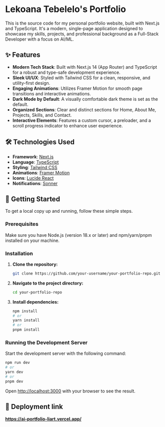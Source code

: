 # Lekoana Tebelelo's Portfolio

This is the source code for my personal portfolio website, built with Next.js and TypeScript. It's a modern, single-page application designed to showcase my skills, projects, and professional background as a Full-Stack Developer with a focus on AI/ML.

## ✨ Features

- **Modern Tech Stack**: Built with Next.js 14 (App Router) and TypeScript for a robust and type-safe development experience.
- **Sleek UI/UX**: Styled with Tailwind CSS for a clean, responsive, and utility-first design.
- **Engaging Animations**: Utilizes Framer Motion for smooth page transitions and interactive animations.
- **Dark Mode by Default**: A visually comfortable dark theme is set as the default.
- **Organized Sections**: Clear and distinct sections for Home, About Me, Projects, Skills, and Contact.
- **Interactive Elements**: Features a custom cursor, a preloader, and a scroll progress indicator to enhance user experience.

## 🛠️ Technologies Used

- **Framework**: [Next.js](https://nextjs.org/)
- **Language**: [TypeScript](https://www.typescriptlang.org/)
- **Styling**: [Tailwind CSS](https://tailwindcss.com/)
- **Animations**: [Framer Motion](https://www.framer.com/motion/)
- **Icons**: [Lucide React](https://lucide.dev/)
- **Notifications**: [Sonner](https://sonner.emilkowal.ski/)

## 🚀 Getting Started

To get a local copy up and running, follow these simple steps.

### Prerequisites

Make sure you have Node.js (version 18.x or later) and npm/yarn/pnpm installed on your machine.

### Installation

1.  **Clone the repository:**
    ```sh
    git clone https://github.com/your-username/your-portfolio-repo.git
    ```

2.  **Navigate to the project directory:**
    ```sh
    cd your-portfolio-repo
    ```

3.  **Install dependencies:**
    ```sh
    npm install
    # or
    yarn install
    # or
    pnpm install
    ```

### Running the Development Server

Start the development server with the following command:

```sh
npm run dev
# or
yarn dev
# or
pnpm dev
```

Open [http://localhost:3000](http://localhost:3000) with your browser to see the result.

## 🤝 Deployment link

**https://ai-portfolio-liart.vercel.app/**
